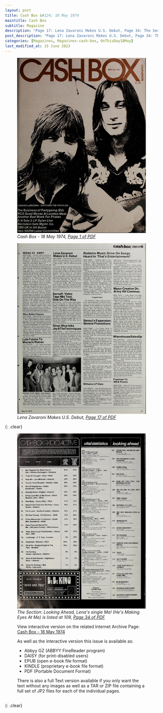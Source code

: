 ```yaml
---
layout: post
title: Cash Box &#124; 18 May 1974
maintitle: Cash Box
subtitle: Magazine
description: "Page 17: Lena Zavaroni Makes U.S. Debut, Page 34: The Section: Looking Ahead, Lena's single Ma! (He's Making Eyes At Me) is listed at 109."
post_description: "Page 17: Lena Zavaroni Makes U.S. Debut, Page 34: The Section: Looking Ahead, Lena's single Ma! (He's Making Eyes At Me) is listed at 109."
categories: [Magazines, Magazines-cash-box, OnThisDay18May]
last_modified_at: 15 June 2023
---
```


<figure class="fig1">
<a href="/assets/images/magazines/1974-05-18-01-cash-box.jpg"><img src="/assets/images/magazines/1974-05-18-01-cash-box.jpg" class="full-width zoom-in" /></a>
<cite>Cash Box - 18 May 1974, <a class="external-link" href="https://ia801201.us.archive.org/18/items/cashbox36unse/cashbox36unse.pdf">Page 1 of PDF</a></cite>
</figure>

<figure class="fig2">
<a href="/assets/images/magazines/1974-05-18-17-cash-box.jpg"><img src="/assets/images/magazines/1974-05-18-17-cash-box.jpg" class="full-width zoom-in" /></a>
<cite>Lena Zavaroni Makes U.S. Debut, <a class="external-link" href="https://ia801201.us.archive.org/18/items/cashbox36unse/cashbox36unse.pdf#page=17">Page 17 of PDF</a></cite>
</figure>

{: .clear}

<figure class="fig1">
<a href="/assets/images/magazines/1974-05-18-34-cash-box.jpg"><img src="/assets/images/magazines/1974-05-18-34-cash-box.jpg" class="full-width zoom-in" /></a>
<cite>The Section: Looking Ahead, Lena's single Ma! (He's Making Eyes At Me) is listed at 109, <a class="external-link" href="https://ia801201.us.archive.org/18/items/cashbox36unse/cashbox36unse.pdf#page=34">Page 34 of PDF</a></cite>
</figure>

<figure class="fig2">
<p>View interactive version on the related Internet Archive Page: <a class="external-link" href="https://archive.org/details/cashbox36unse/mode/2up?q=Lena+Zavaroni">Cash Box - 18 May 1974</a></p>
<p>As well as the interactive version this issue is available as:</p>
<ul>
<li>Abbyy GZ (ABBYY FineReader program)</li>
<li>DAISY (for print-disabled users)</li>
<li>EPUB (open e-book file format)</li>
<li>KINDLE (proprietary e-book file format)</li>
<li>PDF (Portable Document Format)</li>
</ul>
There is also a full Text version available if you only want the text without any images as well as a TAR or ZIP file containing a full set of JP2 files for each of the individual pages.
</figure>

<br />{: .clear}

